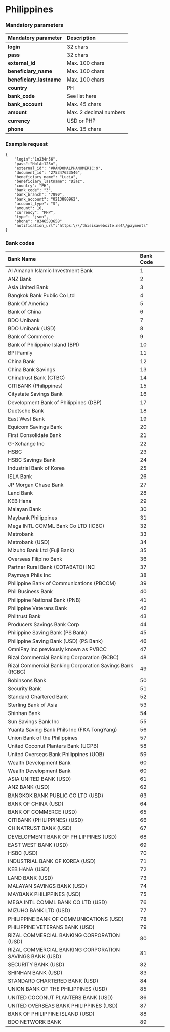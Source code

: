 # Philippines

### Mandatory parameters

| **Mandatory parameter** | **Description** |
| :--- | :--- |
| **login** | 32 chars |
| **pass** | 32 chars |
| **external\_id** | Max. 100 chars |
| **beneficiary\_name** | Max. 100 chars |
| **beneficiary\_lastname** | Max. 100 chars |
| **country** | PH |
| **bank\_code** | See list here |
| **bank\_account** | Max. 45 chars |
| **amount** | Max. 2 decimal numbers |
| **currency** | USD or PHP |
| **phone** | Max. 15 chars |

### Example request

```text
{
    "login":"1n234n56",
    "pass":"HolAc123o",
    "external_id": "#RANDOMALPHANUMERIC:9",
    "document_id": "275347623546",
    "beneficiary_name": "Lucia",
    "beneficiary_lastname": "Diaz",
    "country": "PH",
    "bank_code": "3",
    "bank_branch": "7890",
    "bank_account": "0213880962",
    "account_type": "S",
    "amount": 10,
    "currency": "PHP",
    "type": "json",
    "phone": "8346583658"
    "notification_url":"https:\/\/thisisawebsite.net\/payments"
}

```

### **Bank codes**

| Bank Name | Bank Code |
| :--- | :--- |
| Al Amanah Islamic Investment Bank | 1 |
| ANZ Bank | 2 |
| Asia United Bank | 3 |
| Bangkok Bank Public Co Ltd | 4 |
| Bank Of America | 5 |
| Bank of China | 6 |
| BDO Unibank | 7 |
| BDO Unibank \(USD\) | 8 |
| Bank of Commerce | 9 |
| Bank of Philippine Island \(BPI\) | 10 |
| BPI Family | 11 |
| China Bank | 12 |
| China Bank Savings | 13 |
| Chinatrust Bank \(CTBC\) | 14 |
| CITIBANK \(Philippines\) | 15 |
| Citystate Savings Bank | 16 |
| Development Bank of Philippines \(DBP\) | 17 |
| Duetsche Bank | 18 |
| East West Bank | 19 |
| Equicom Savings Bank | 20 |
| First Consolidate Bank | 21 |
| G-Xchange Inc | 22 |
| HSBC | 23 |
| HSBC Savings Bank | 24 |
| Industrial Bank of Korea | 25 |
| ISLA Bank | 26 |
| JP Morgan Chase Bank | 27 |
| Land Bank | 28 |
| KEB Hana | 29 |
| Malayan Bank | 30 |
| Maybank Philippines | 31 |
| Mega INTL COMML Bank Co LTD \(ICBC\) | 32 |
| Metrobank | 33 |
| Metrobank \(USD\) | 34 |
| Mizuho Bank Ltd \(Fuji Bank\) | 35 |
| Overseas Filipino Bank | 36 |
| Partner Rural Bank \(COTABATO\) INC | 37 |
| Paymaya Phils Inc | 38 |
| Philippine Bank of Communications \(PBCOM\) | 39 |
| Phil Business Bank | 40 |
| Philippine National Bank \(PNB\) | 41 |
| Philippine Veterans Bank | 42 |
| Philtrust Bank | 43 |
| Producers Savings Bank Corp | 44 |
| Philippine Saving Bank \(PS Bank\) | 45 |
| Philippine Saving Bank \(USD\) \(PS Bank\) | 46 |
| OmniPay Inc previously known as PVBCC | 47 |
| Rizal Commercial Banking Corporation \(RCBC\) | 48 |
| Rizal Commercial Banking Corporation Savings Bank \(RCBC\) | 49 |
| Robinsons Bank | 50 |
| Security Bank | 51 |
| Standard Chartered Bank | 52 |
| Sterling Bank of Asia | 53 |
| Shinhan Bank | 54 |
| Sun Savings Bank Inc | 55 |
| Yuanta Saving Bank Phils Inc \(FKA TongYang\) | 56 |
| Union Bank of the Philippines | 57 |
| United Coconut Planters Bank \(UCPB\) | 58 |
| United Overseas Bank Philippines \(UOB\) | 59 |
| Wealth Development Bank | 60 |
| Wealth Development Bank | 60 |
| ASIA UNITED BANK \(USD\) | 61 |
| ANZ BANK \(USD\) | 62 |
| BANGKOK BANK PUBLIC CO LTD \(USD\) | 63 |
| BANK OF CHINA \(USD\) | 64 |
| BANK OF COMMERCE \(USD\) | 65 |
| CITIBANK \(PHILIPPINES\) \(USD\) | 66 |
| CHINATRUST BANK \(USD\) | 67 |
| DEVELOPMENT BANK OF PHILIPPINES \(USD\) | 68 |
| EAST WEST BANK \(USD\) | 69 |
| HSBC \(USD\) | 70 |
| INDUSTRIAL BANK OF KOREA \(USD\) | 71 |
| KEB HANA \(USD\) | 72 |
| LAND BANK \(USD\) | 73 |
| MALAYAN SAVINGS BANK \(USD\) | 74 |
| MAYBANK PHILIPPINES \(USD\) | 75 |
| MEGA INTL COMML BANK CO LTD \(USD\) | 76 |
| MIZUHO BANK LTD \(USD\) | 77 |
| PHILIPPINE BANK OF COMMUNICATIONS \(USD\) | 78 |
| PHILIPPINE VETERANS BANK \(USD\) | 79 |
| RIZAL COMMERCIAL BANKING CORPORATION \(USD\) | 80 |
| RIZAL COMMERCIAL BANKING CORPORATION SAVINGS BANK \(USD\) | 81 |
| SECURITY BANK \(USD\) | 82 |
| SHINHAN BANK \(USD\) | 83 |
| STANDARD CHARTERED BANK \(USD\) | 84 |
| UNION BANK OF THE PHILIPPINES \(USD\) | 85 |
| UNITED COCONUT PLANTERS BANK \(USD\) | 86 |
| UNITED OVERSEAS BANK PHILIPPINES \(USD\) | 87 |
| BANK OF PHILIPPINE ISLAND \(USD\) | 88 |
| BDO NETWORK BANK | 89 |

